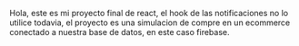 Hola, este es mi proyecto final de react,
 el hook de las notificaciones no lo utilice todavia,
  el proyecto es una simulacion de compre en un ecommerce conectado a nuestra base de datos,
   en este caso firebase.